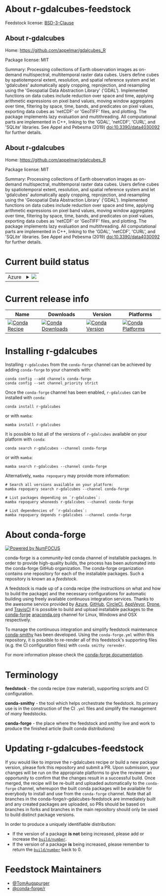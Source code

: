 About r-gdalcubes-feedstock
===========================

Feedstock license: [BSD-3-Clause](https://github.com/conda-forge/r-gdalcubes-feedstock/blob/main/LICENSE.txt)


About r-gdalcubes
-----------------

Home: https://github.com/appelmar/gdalcubes_R

Package license: MIT

Summary: Processing collections of Earth observation images as on-demand multispectral, multitemporal raster data cubes. Users define cubes by spatiotemporal extent, resolution, and spatial reference system and let 'gdalcubes' automatically apply cropping, reprojection, and resampling using the 'Geospatial Data Abstraction Library' ('GDAL'). Implemented functions on data cubes include reduction over space and time, applying arithmetic expressions on pixel band values, moving window aggregates over time, filtering by space, time, bands, and predicates on pixel values, exporting data cubes as 'netCDF' or 'GeoTIFF' files, and plotting.  The package implements lazy evaluation and multithreading. All computational parts are implemented in C++, linking to the 'GDAL', 'netCDF', 'CURL', and 'SQLite' libraries. See Appel and Pebesma (2019) <doi:10.3390/data4030092> for further details.

About r-gdalcubes
-----------------

Home: https://github.com/appelmar/gdalcubes_R

Package license: MIT

Summary: Processing collections of Earth observation images as on-demand multispectral, multitemporal raster data cubes. Users define cubes by spatiotemporal extent, resolution, and spatial reference system and let 'gdalcubes' automatically apply cropping, reprojection, and resampling using the 'Geospatial Data Abstraction Library' ('GDAL'). Implemented functions on data cubes include reduction over space and time, applying arithmetic expressions on pixel band values, moving window aggregates over time, filtering by space, time, bands, and predicates on pixel values, exporting data cubes as 'netCDF' or 'GeoTIFF' files, and plotting.  The package implements lazy evaluation and multithreading. All computational parts are implemented in C++, linking to the 'GDAL', 'netCDF', 'CURL', and 'SQLite' libraries. See Appel and Pebesma (2019) <doi:10.3390/data4030092> for further details.

Current build status
====================


<table>
    
  <tr>
    <td>Azure</td>
    <td>
      <details>
        <summary>
          <a href="https://dev.azure.com/conda-forge/feedstock-builds/_build/latest?definitionId=12693&branchName=main">
            <img src="https://dev.azure.com/conda-forge/feedstock-builds/_apis/build/status/r-gdalcubes-feedstock?branchName=main">
          </a>
        </summary>
        <table>
          <thead><tr><th>Variant</th><th>Status</th></tr></thead>
          <tbody><tr>
              <td>linux_64_r_base4.3</td>
              <td>
                <a href="https://dev.azure.com/conda-forge/feedstock-builds/_build/latest?definitionId=12693&branchName=main">
                  <img src="https://dev.azure.com/conda-forge/feedstock-builds/_apis/build/status/r-gdalcubes-feedstock?branchName=main&jobName=linux&configuration=linux%20linux_64_r_base4.3" alt="variant">
                </a>
              </td>
            </tr><tr>
              <td>linux_64_r_base4.4</td>
              <td>
                <a href="https://dev.azure.com/conda-forge/feedstock-builds/_build/latest?definitionId=12693&branchName=main">
                  <img src="https://dev.azure.com/conda-forge/feedstock-builds/_apis/build/status/r-gdalcubes-feedstock?branchName=main&jobName=linux&configuration=linux%20linux_64_r_base4.4" alt="variant">
                </a>
              </td>
            </tr><tr>
              <td>osx_64_r_base4.3</td>
              <td>
                <a href="https://dev.azure.com/conda-forge/feedstock-builds/_build/latest?definitionId=12693&branchName=main">
                  <img src="https://dev.azure.com/conda-forge/feedstock-builds/_apis/build/status/r-gdalcubes-feedstock?branchName=main&jobName=osx&configuration=osx%20osx_64_r_base4.3" alt="variant">
                </a>
              </td>
            </tr><tr>
              <td>osx_64_r_base4.4</td>
              <td>
                <a href="https://dev.azure.com/conda-forge/feedstock-builds/_build/latest?definitionId=12693&branchName=main">
                  <img src="https://dev.azure.com/conda-forge/feedstock-builds/_apis/build/status/r-gdalcubes-feedstock?branchName=main&jobName=osx&configuration=osx%20osx_64_r_base4.4" alt="variant">
                </a>
              </td>
            </tr><tr>
              <td>win_64_r_base4.3</td>
              <td>
                <a href="https://dev.azure.com/conda-forge/feedstock-builds/_build/latest?definitionId=12693&branchName=main">
                  <img src="https://dev.azure.com/conda-forge/feedstock-builds/_apis/build/status/r-gdalcubes-feedstock?branchName=main&jobName=win&configuration=win%20win_64_r_base4.3" alt="variant">
                </a>
              </td>
            </tr><tr>
              <td>win_64_r_base4.4</td>
              <td>
                <a href="https://dev.azure.com/conda-forge/feedstock-builds/_build/latest?definitionId=12693&branchName=main">
                  <img src="https://dev.azure.com/conda-forge/feedstock-builds/_apis/build/status/r-gdalcubes-feedstock?branchName=main&jobName=win&configuration=win%20win_64_r_base4.4" alt="variant">
                </a>
              </td>
            </tr>
          </tbody>
        </table>
      </details>
    </td>
  </tr>
</table>

Current release info
====================

| Name | Downloads | Version | Platforms |
| --- | --- | --- | --- |
| [![Conda Recipe](https://img.shields.io/badge/recipe-r--gdalcubes-green.svg)](https://anaconda.org/conda-forge/r-gdalcubes) | [![Conda Downloads](https://img.shields.io/conda/dn/conda-forge/r-gdalcubes.svg)](https://anaconda.org/conda-forge/r-gdalcubes) | [![Conda Version](https://img.shields.io/conda/vn/conda-forge/r-gdalcubes.svg)](https://anaconda.org/conda-forge/r-gdalcubes) | [![Conda Platforms](https://img.shields.io/conda/pn/conda-forge/r-gdalcubes.svg)](https://anaconda.org/conda-forge/r-gdalcubes) |

Installing r-gdalcubes
======================

Installing `r-gdalcubes` from the `conda-forge` channel can be achieved by adding `conda-forge` to your channels with:

```
conda config --add channels conda-forge
conda config --set channel_priority strict
```

Once the `conda-forge` channel has been enabled, `r-gdalcubes` can be installed with `conda`:

```
conda install r-gdalcubes
```

or with `mamba`:

```
mamba install r-gdalcubes
```

It is possible to list all of the versions of `r-gdalcubes` available on your platform with `conda`:

```
conda search r-gdalcubes --channel conda-forge
```

or with `mamba`:

```
mamba search r-gdalcubes --channel conda-forge
```

Alternatively, `mamba repoquery` may provide more information:

```
# Search all versions available on your platform:
mamba repoquery search r-gdalcubes --channel conda-forge

# List packages depending on `r-gdalcubes`:
mamba repoquery whoneeds r-gdalcubes --channel conda-forge

# List dependencies of `r-gdalcubes`:
mamba repoquery depends r-gdalcubes --channel conda-forge
```


About conda-forge
=================

[![Powered by
NumFOCUS](https://img.shields.io/badge/powered%20by-NumFOCUS-orange.svg?style=flat&colorA=E1523D&colorB=007D8A)](https://numfocus.org)

conda-forge is a community-led conda channel of installable packages.
In order to provide high-quality builds, the process has been automated into the
conda-forge GitHub organization. The conda-forge organization contains one repository
for each of the installable packages. Such a repository is known as a *feedstock*.

A feedstock is made up of a conda recipe (the instructions on what and how to build
the package) and the necessary configurations for automatic building using freely
available continuous integration services. Thanks to the awesome service provided by
[Azure](https://azure.microsoft.com/en-us/services/devops/), [GitHub](https://github.com/),
[CircleCI](https://circleci.com/), [AppVeyor](https://www.appveyor.com/),
[Drone](https://cloud.drone.io/welcome), and [TravisCI](https://travis-ci.com/)
it is possible to build and upload installable packages to the
[conda-forge](https://anaconda.org/conda-forge) [anaconda.org](https://anaconda.org/)
channel for Linux, Windows and OSX respectively.

To manage the continuous integration and simplify feedstock maintenance
[conda-smithy](https://github.com/conda-forge/conda-smithy) has been developed.
Using the ``conda-forge.yml`` within this repository, it is possible to re-render all of
this feedstock's supporting files (e.g. the CI configuration files) with ``conda smithy rerender``.

For more information please check the [conda-forge documentation](https://conda-forge.org/docs/).

Terminology
===========

**feedstock** - the conda recipe (raw material), supporting scripts and CI configuration.

**conda-smithy** - the tool which helps orchestrate the feedstock.
                   Its primary use is in the construction of the CI ``.yml`` files
                   and simplify the management of *many* feedstocks.

**conda-forge** - the place where the feedstock and smithy live and work to
                  produce the finished article (built conda distributions)


Updating r-gdalcubes-feedstock
==============================

If you would like to improve the r-gdalcubes recipe or build a new
package version, please fork this repository and submit a PR. Upon submission,
your changes will be run on the appropriate platforms to give the reviewer an
opportunity to confirm that the changes result in a successful build. Once
merged, the recipe will be re-built and uploaded automatically to the
`conda-forge` channel, whereupon the built conda packages will be available for
everybody to install and use from the `conda-forge` channel.
Note that all branches in the conda-forge/r-gdalcubes-feedstock are
immediately built and any created packages are uploaded, so PRs should be based
on branches in forks and branches in the main repository should only be used to
build distinct package versions.

In order to produce a uniquely identifiable distribution:
 * If the version of a package **is not** being increased, please add or increase
   the [``build/number``](https://docs.conda.io/projects/conda-build/en/latest/resources/define-metadata.html#build-number-and-string).
 * If the version of a package **is** being increased, please remember to return
   the [``build/number``](https://docs.conda.io/projects/conda-build/en/latest/resources/define-metadata.html#build-number-and-string)
   back to 0.

Feedstock Maintainers
=====================

* [@TomAugspurger](https://github.com/TomAugspurger/)
* [@conda-forge/r](https://github.com/orgs/conda-forge/teams/r/)

